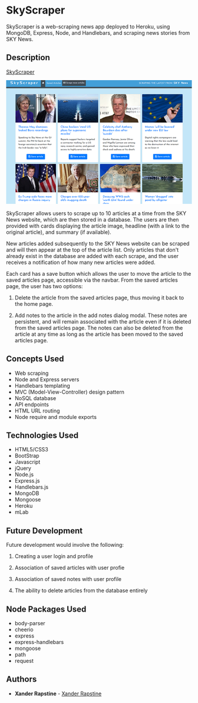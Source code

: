 # SkyScraper

SkyScraper is a web-scraping news app deployed to Heroku, using MongoDB, Express, Node, and Handlebars, and scraping news stories from SKY News.


## Description

[SkyScraper](https://skyscrape-r.herokuapp.com/)

![SkyScraper](https://github.com/Xandromus/skyscraper/blob/master/skyscraper.png)

SkyScraper allows users to scrape up to 10 articles at a time from the SKY News website, which are then stored in a database. The users are then provided with cards displaying the article image, headline (with a link to the original article), and summary (if available).

New articles added subsequently to the SKY News website can be scraped and will then appear at the top of the article list. Only articles that don't already exist in the database are added with each scrape, and the user receives a notification of how many new articles were added.

Each card has a save button which allows the user to move the article to the saved articles page, accessible via the navbar. From the saved articles page, the user has two options:

1. Delete the article from the saved articles page, thus moving it back to the home page.

2. Add notes to the article in the add notes dialog modal. These notes are persistent, and will remain associated with the article even if it is deleted from the saved articles page. The notes can also be deleted from the article at any time as long as the article has been moved to the saved articles page.


## Concepts Used

- Web scraping
- Node and Express servers
- Handlebars templating
- MVC (Model-View-Controller) design pattern
- NoSQL database
- API endpoints
- HTML URL routing
- Node require and module exports


## Technologies Used

- HTML5/CSS3
- BootStrap
- Javascript
- jQuery
- Node.js
- Express.js
- Handlebars.js
- MongoDB
- Mongoose
- Heroku
- mLab


## Future Development

Future development would involve the following:
 
1. Creating a user login and profile

2. Association of saved articles with user profie

3. Association of saved notes with user profile

4. The ability to delete articles from the database entirely


## Node Packages Used

- body-parser
- cheerio
- express
- express-handlebars
- mongoose
- path
- request


## Authors

- **Xander Rapstine** - [Xander Rapstine](https://github.com/Xandromus)